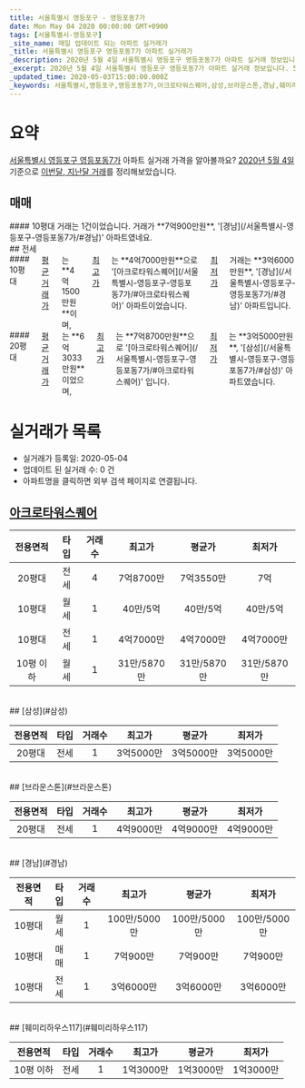 ```yaml
---
title: 서울특별시 영등포구 - 영등포동7가
date: Mon May 04 2020 00:00:00 GMT+0900
tags: [서울특별시-영등포구]
_site_name: 매일 업데이트 되는 아파트 실거래가
_title: 서울특별시 영등포구 영등포동7가 아파트 실거래가
_description: 2020년 5월 4일 서울특별시 영등포구 영등포동7가 아파트 실거래 정보입니다. 5건 아파트 정보가 있습니다.
_excerpt: 2020년 5월 4일 서울특별시 영등포구 영등포동7가 아파트 실거래 정보입니다. 5건 아파트 정보가 있습니다.
_updated_time: 2020-05-03T15:00:00.000Z
_keywords: 서울특별시,영등포구,영등포동7가,아크로타워스퀘어,삼성,브라운스톤,경남,훼미리하우스117
---
```





# 요약
<ins>서울특별시 영등포구 영등포동7가</ins> 아파트 실거래 가격을 알아볼까요? <ins>2020년 5월 4일</ins> 기준으로 <ins>이번달, 지난달 거래</ins>를 정리해보았습니다.

## 매매
<div class="container">
<div class="twelve columns" markdown="1">
#### 10평대
거래는 1건이었습니다. 거래가 **7억900만원**, '[경남](/서울특별시-영등포구-영등포동7가/#경남)' 아파트였네요.
</div>
</div>
## 전세
<div class="container">
<div class="six columns" markdown="1">
#### 10평대
<ins>평균 거래가</ins>는 **4억1500만원**이며, <ins>최고가</ins>는 **4억7000만원**으로 '[아크로타워스퀘어](/서울특별시-영등포구-영등포동7가/#아크로타워스퀘어)' 아파트이었습니다. <ins>최저가</ins> 거래는 **3억6000만원**, '[경남](/서울특별시-영등포구-영등포동7가/#경남)' 아파트입니다.
</div>
<div class="six columns" markdown="1">
#### 20평대
<ins>평균 거래가</ins>는 **6억3033만원**이었으며, <ins>최고가</ins>는 **7억8700만원**으로 '[아크로타워스퀘어](/서울특별시-영등포구-영등포동7가/#아크로타워스퀘어)' 입니다. <ins>최저가</ins>는 **3억5000만원**, '[삼성](/서울특별시-영등포구-영등포동7가/#삼성)' 아파트였습니다.
</div>
</div>



# 실거래가 목록
- 실거래가 등록일: 2020-05-04
- 업데이트 된 실거래 수: 0 건
- 아파트명을 클릭하면 외부 검색 페이지로 연결됩니다.

## [아크로타워스퀘어](#아크로타워스퀘어)

|전용면적|타입|거래수|최고가|평균가|최저가|
|:---:|:---:|:---:|:---:|:---:|:---:|
|20평대|<span class="deal-type-2">전세</span>|4|7억8700만|7억3550만|7억|
|10평대|<span class="deal-type-3">월세</span>|1|40만/5억|40만/5억|40만/5억|
|10평대|<span class="deal-type-2">전세</span>|1|4억7000만|4억7000만|4억7000만|
|10평 이하|<span class="deal-type-3">월세</span>|1|31만/5870만|31만/5870만|31만/5870만|

<br/>
## [삼성](#삼성)

|전용면적|타입|거래수|최고가|평균가|최저가|
|:---:|:---:|:---:|:---:|:---:|:---:|
|20평대|<span class="deal-type-2">전세</span>|1|3억5000만|3억5000만|3억5000만|

<br/>
## [브라운스톤](#브라운스톤)

|전용면적|타입|거래수|최고가|평균가|최저가|
|:---:|:---:|:---:|:---:|:---:|:---:|
|20평대|<span class="deal-type-2">전세</span>|1|4억9000만|4억9000만|4억9000만|

<br/>
## [경남](#경남)

|전용면적|타입|거래수|최고가|평균가|최저가|
|:---:|:---:|:---:|:---:|:---:|:---:|
|10평대|<span class="deal-type-3">월세</span>|1|100만/5000만|100만/5000만|100만/5000만|
|10평대|<span class="deal-type-1">매매</span>|1|7억900만|7억900만|7억900만|
|10평대|<span class="deal-type-2">전세</span>|1|3억6000만|3억6000만|3억6000만|

<br/>
## [훼미리하우스117](#훼미리하우스117)

|전용면적|타입|거래수|최고가|평균가|최저가|
|:---:|:---:|:---:|:---:|:---:|:---:|
|10평 이하|<span class="deal-type-2">전세</span>|1|1억3000만|1억3000만|1억3000만|

<br/>



